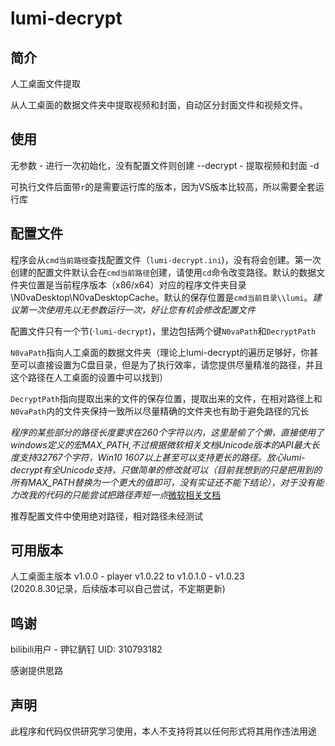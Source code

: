 # lumi-decrypt

## 简介

人工桌面文件提取

从人工桌面的数据文件夹中提取视频和封面，自动区分封面文件和视频文件。

## 使用

无参数      - 进行一次初始化，没有配置文件则创建
--decrypt  - 提取视频和封面
-d

可执行文件后面带` r `的是需要运行库的版本，因为VS版本比较高，所以需要全套运行库

## 配置文件

程序会从`cmd当前路径`查找配置文件（`lumi-decrypt.ini`)，没有将会创建。第一次创建的配置文件默认会在`cmd当前路径`创建，请使用`cd`命令改变路径。默认的数据文件夹位置是当前程序版本（x86/x64）对应的程序文件夹目录\\N0vaDesktop\\N0vaDesktopCache。默认的保存位置是`cmd当前目录\\lumi`。*建议第一次使用先以无参数运行一次，好让您有机会修改配置文件*

配置文件只有一个节(·`lumi-decrypt`)，里边包括两个键`N0vaPath`和`DecryptPath`

`N0vaPath`指向人工桌面的数据文件夹（理论上lumi-decrypt的遍历足够好，你甚至可以直接设置为C盘目录，但是为了执行效率，请您提供尽量精准的路径，并且这个路径在人工桌面的设置中可以找到）

`DecryptPath`指向提取出来的文件的保存位置，提取出来的文件，在相对路径上和`N0vaPath`内的文件夹保持一致所以尽量精确的文件夹也有助于避免路径的冗长

*程序的某些部分的路径长度要求在260个字符以内，这里是偷了个懒，直接使用了windows定义的宏MAX_PATH,不过根据微软相关文档Unicode版本的API最大长度支持32767个字符，Win10 1607以上甚至可以支持更长的路径。放心lumi-decrypt有全Unicode支持，只做简单的修改就可以（目前我想到的只是把用到的所有MAX_PATH替换为一个更大的值即可，没有实证还不能下结论），对于没有能力改我的代码的只能尝试把路径弄短一点*[微软相关文档](https://docs.microsoft.com/en-us/windows/win32/fileio/naming-a-file)

推荐配置文件中使用绝对路径，相对路径未经测试

## 可用版本

人工桌面主版本 v1.0.0 - player v1.0.22  to  v1.0.1.0 - v1.0.23  
(2020.8.30记录，后续版本可以自己尝试，不定期更新)

## 鸣谢

bilibili用户 - 钾钇鈵钉 UID: 310793182

感谢提供思路

## 声明

此程序和代码仅供研究学习使用，本人不支持将其以任何形式将其用作违法用途
